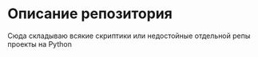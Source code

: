 # Описание репозитория
Сюда складываю всякие скриптики или недостойные отдельной репы проекты на Python